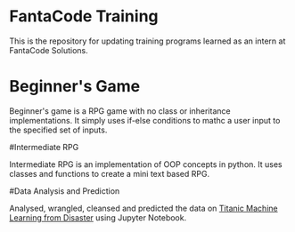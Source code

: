 # FantaCode Training

This is the repository for updating training programs learned as an intern at FantaCode Solutions.


# Beginner's Game

Beginner's game is a RPG game with no class or inheritance implementations. It simply uses if-else conditions to mathc a user input to the specified set of inputs.


#Intermediate RPG

Intermediate RPG is an implementation of OOP concepts in python. It uses classes and functions to create a mini text based RPG.

#Data Analysis and Prediction

Analysed, wrangled, cleansed and predicted the data on [Titanic Machine Learning from Disaster](https://www.kaggle.com/c/titanic) using Jupyter Notebook.
